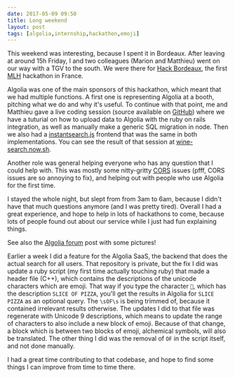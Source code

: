 ```yaml
---
date: 2017-05-09 09:50
title: Long weekend
layout: post
tags: [algolia,internship,hackathon,emoji]
---
```


This weekend was interesting, because I spent it in Bordeaux. After leaving at around 15h Friday, I and two colleagues (Marion and Matthieu) went on our way with a TGV to the south. We were there for [Hack Bordeaux](http://hackbordeaux.com), the first [MLH](https://mlh.io) hackathon in France.

Algolia was one of the main sponsors of this hackathon, which meant that we had multiple functions. A first one is representing Algolia at a booth, pitching what we do and why it's useful. To continue with that point, me and Matthieu gave a live coding session (source available on [GitHub](https://github.com/algolia/hack-bdx)) where we have a tuturial on how to upload data to Algolia with the ruby on rails integration, as well as manually make a generic SQL migration in node. Then we also had a [instantsearch.js](http://community.algolia.com/instantsearch.js) frontend that was the same in both implementations. You can see the result of that session at [wine-search.now.sh](https://wine-search.now.sh).

Another role was general helping everyone who has any question that I could help with. This was mostly some nitty-gritty [CORS](https://www.google.be/search?client=safari&rls=en&q=cors&ie=UTF-8&oe=UTF-8&gfe_rd=cr&ei=_1F7WNi_B_HG8AfY24HQDw) issues (pfff, CORS issues are so annoying to fix), and helping out with people who use Algolia for the first time.

I stayed the whole night, but slept from from 3am to 6am, because I didn't have that much questions anymore (and I was pretty tired). Overall I had a great experience, and hope to help in lots of hackathons to come, because lots of people found out about our service while I just had fun explaining things.

See also the [Algolia forum](https://discourse.algolia.com/t/hack-bordeaux-recap/1291) post with some pictures!

Earlier a week I did a feature for the Algolia SaaS, the backend that does the actual search for all users. That repository is private, but the fix I did was update a ruby script (my first time actually touching ruby) that made a header file (C++), which contains the descriptions of the unicode characters which are emoji. That way if you type the character `🍕`, which has the description `SLICE OF PIZZA`, you'll get the results in Algolia for `SLICE PIZZA` as an optional query. The `\sOF\s` is being trimmed of, because it contained irrelevant results otherwise. The updates I did to that file was regenerate with Unicode 9 descriptions, which means to update the range of characters to also include a new block of emoji. Because of that change, a block which is between two blocks of emoji, alchemical symbols, will also be translated. The other thing I did was the removal of `OF` in the script itself, and not done manually.

I had a great time contributing to that codebase, and hope to find some things I can improve from time to time there.
